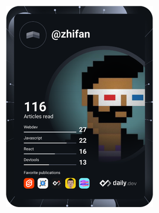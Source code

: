 <a href="https://app.daily.dev/zhifan"><img src="https://github.com/pannz/zhifan/blob/main/devcard.svg" width="400" alt="zhifan.pan's Dev Card"/></a>
